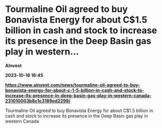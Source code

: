 # Tourmaline Oil agreed to buy Bonavista Energy for about C$1.5 billion in cash and stock to increase its presence in the Deep Basin gas play in western...
**AInvest**

**2023-10-16 16:45**

**https://www.ainvest.com/news/tourmaline-oil-agreed-to-buy-bonavista-energy-for-about-c-1-5-billion-in-cash-and-stock-to-increase-its-presence-in-deep-basin-gas-play-in-western-canada-231010003b8c1c3189ed2299/**

Tourmaline Oil agreed to buy Bonavista Energy for about C$1.5 billion in cash and stock to increase its presence in the Deep Basin gas play in western Canada